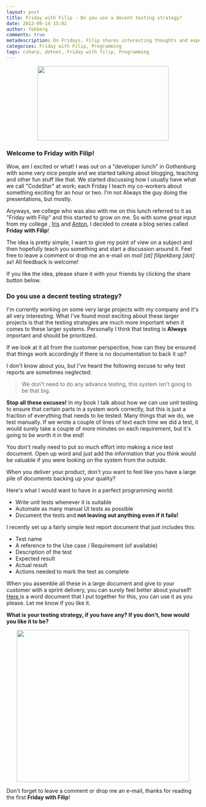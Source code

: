 ```yaml
---
layout: post
title: Friday with Filip - Do you use a decent testing strategy?
date: 2012-09-14 15:02
author: fekberg
comments: true
metadescription: On Fridays, Filip shares interesting thoughts and experience that hopefully will lead to interesting discussions. Enjoy Friday with Filip!
categories: Friday with Filip, Programming
tags: csharp, dotnet, friday with filip, Programming
---
```

<img src="https://cdn.filipekberg.se/fekberg-blog/wp-content/uploads/2012/09/FridayWithFili.png" style="display: block;   margin-left: auto;   margin-right: auto;" alt="" title="Friday with Filip" width="342" height="194" class="aligncenter size-full wp-image-1016" />

<h3>Welcome to Friday with Filip!</h3>
Wow, am I excited or what! I was out on a "developer lunch" in Gothenburg with some very nice people and we started talking about blogging, teaching and other fun stuff like that. We started discussing how I usually have what we call "CodeStar" at work; each Friday I teach my co-workers about something exciting for an hour or two. I'm not Always the guy doing the presentations, but mostly.<!--excerpt-->

Anyways, we college who was also with me on this lunch referred to it as "Friday with Filip" and this started to grow on me. So with some great input from my college , <a href="http://irisclasson.com">Iris</a> and <a href="http://www.twitter.com/Anton_sjoberg">Anton</a>, I decided to create a blog series called <strong>Friday with Filip</strong>!

The idea is pretty simple, I want to give my point of view on a subject and then hopefully teach you something and start a discussion around it. Feel free to leave a comment or drop me an e-mail on <em>mail [at] filipekberg [dot] se</em>! All feedback is welcome!

If you like the idea, please share it with your friends by clicking the share button below. 

<h3>Do you use a decent testing strategy?</h3>
I'm currently working on some very large projects with my company and it's all very interesting. What I've found most exciting about these larger projects is that the testing strategies are much more important when it comes to these larger systems. Personally I think that testing is <strong>Always</strong> important and should be prioritized.

If we look at it all from the customer perspective, how can they be ensured that things work accordingly if there is no documentation to back it up?

I don't know about you, but I've heard the following excuse to why test reports are sometimes neglected:

<blockquote>We don't need to do any advance testing, this system isn't going to be that big.</blockquote>

<strong>Stop all these excuses!</strong> In my book I talk about how we can use unit testing to ensure that certain parts in a system work correctly, but this is just a fraction of everything that needs to be tested. Many things that we do, we test manually. If we wrote a couple of lines of text each time we did a test, it would surely take a couple of more minutes on each requirement, but it's going to be worth it in the end!

You don't really need to put so much effort into making a nice test document. Open up word and just add the information that you think would be valuable if you were looking on the system from the outside.

When you deliver your product, don't you want to feel like you have a large pile of documents backing up your quality?

Here's what I would want to have in a perfect programming world:

<ul>
	<li>Write unit tests whenever it is suitable</li>
	<li>Automate as many manual UI tests as possible</li>
	<li>Document the tests and <strong>not leaving out anything even if it fails!</strong></li>
</ul>

I recently set up a fairly simple test report document that just includes this:

<ul>
	<li>Test name</li>
	<li>A reference to the Use case / Requirement (of available)</li>
	<li>Description of the test</li>
	<li>Expected result</li>
	<li>Actual result</li>
	<li>Actions needed to mark the test as complete</li>
</ul>

When you assemble all these in a large document and give to your customer with a sprint delivery, you can surely feel better about yourself! <a href="https://cdn.filipekberg.se/fekberg-blog/wp-content/uploads/2012/09/TestCaseReportTemplate.docx">Here </a>is a word document that I put together for this, you can use it as you please. Let me know if you like it.

<strong>What is your testing strategy, if you have any? If you don't, how would you like it to be?</strong>


<img src="https://cdn.filipekberg.se/fekberg-blog/wp-content/uploads/2012/09/quality.jpg" alt="" title="quality" width="450" style="display: block;   margin-left: auto;   margin-right: auto;" height="397" style="margin: 0 auto;" class="aligncenter size-full wp-image-1024" />


Don't forget to leave a comment or drop me an e-mail, thanks for reading the first <strong>Friday with Filip</strong>!

